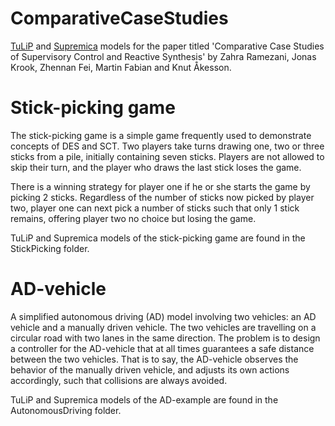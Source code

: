 # ComparativeCaseStudies
[TuLiP](https://github.com/tulip-control/tulip-control) and [Supremica](https://supremica.org/) models for the paper titled 'Comparative Case Studies of Supervisory Control and Reactive Synthesis' by Zahra Ramezani, Jonas Krook, Zhennan Fei, Martin Fabian and Knut Åkesson.

# Stick-picking game
The stick-picking game is a simple game frequently used to demonstrate concepts of DES and SCT. Two players take turns drawing one, two or three sticks from a pile, initially containing seven sticks. Players are not allowed to skip their turn, and the player who draws the last stick loses the game. 

There is a winning strategy for player one if he or she starts the game by picking 2 sticks. Regardless of the number of sticks now picked by player two, player one can next pick a number of sticks such that only 1 stick remains, offering player two no choice but losing the game.

TuLiP and Supremica models of the stick-picking game are found in the StickPicking folder.

# AD-vehicle
A simplified autonomous driving (AD) model involving two vehicles: an AD vehicle and a manually driven vehicle. The two vehicles are travelling on a circular road with two lanes in the same direction. The problem is to design a controller for the AD-vehicle that at all  times guarantees a safe distance between the two vehicles. That is to say, the AD-vehicle observes the behavior of the manually driven vehicle, and adjusts its own actions accordingly, such that collisions are always avoided.

TuLiP and Supremica models of the AD-example are found in the AutonomousDriving folder.
